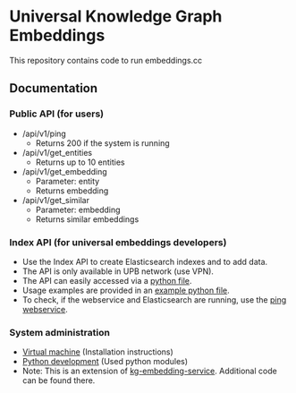 # Universal Knowledge Graph Embeddings

This repository contains code to run embeddings.cc

## Documentation

### Public API (for users)

- /api/v1/ping
    - Returns 200 if the system is running
- /api/v1/get_entities
    - Returns up to 10 entities
- /api/v1/get_embedding
    - Parameter: entity
    - Returns embedding
- /api/v1/get_similar
    - Parameter: embedding
    - Returns similar embeddings

### Index API (for universal embeddings developers)

- Use the Index API to create Elasticsearch indexes and to add data.
- The API is only available in UPB network (use VPN).
- The API can easily accessed via a [python file](api/embeddings_cc_index.py).
- Usage examples are provided in an [example python file](api/embeddings_cc_index_examples.py).
- To check, if the webservice and Elasticsearch are running, use the [ping webservice](http://embeddings.cs.uni-paderborn.de:8008/ping).

### System administration

- [Virtual machine](docs/vm.md) (Installation instructions)
- [Python development](docs/python.md) (Used python modules)
- Note: This is an extension of [kg-embedding-service](https://github.com/dice-group/kg-embedding-service). Additional code can be found there.
